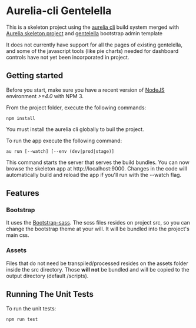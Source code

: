 # Aurelia-cli Gentelella

This is a skeleton project using the [aurelia cli](https://www.google.com/url?sa=t&rct=j&q=&esrc=s&source=web&cd=1&cad=rja&uact=8&ved=0ahUKEwjDgceap4rRAhVBhZAKHcWmA7oQFggaMAA&url=https%3A%2F%2Fgithub.com%2Faurelia%2Fcli&usg=AFQjCNGP0cHs-884gWtZKmhpo_agVQkIxg&bvm=bv.142059868,d.Y2I) build system merged with [Aurelia skeleton project](https://github.com/aurelia/skeleton-navigation) and [gentelella](https://github.com/puikinsh/gentelella) bootstrap admin template 

It does not currently have support for all the pages of existing gentelella, and some of the javascript tools (like pie charts) needed for dashboard controls have not yet been incorporated in project. 

## Getting started

Before you start, make sure you have a recent version of [NodeJS](http://nodejs.org/) environment *>=4.0* with NPM 3.

From the project folder, execute the following commands:

```shell
npm install
```
You must install the aurelia cli globally to buil the project. 

To run the app execute the following command:

```shell
au run [--watch] [--env (dev|prod|stage)]
```

This command starts the server that serves the build bundles.
You can now browse the skeleton app at http://localhost:9000. Changes in the code
will automatically build and reload the app if you'll run with the --watch flag.

## Features

### Bootstrap

It uses the [Bootstrap-sass](https://github.com/twbs/bootstrap-sass). The scss files resides on project src, so you can change the bootstrap theme at your will. It will be bundled into the project's main css.

### Assets

Files that do not need be transpiled/processed resides on the assets folder inside the src directory. Those **will not** be bundled and will be copied to the output directory (default /scripts).

## Running The Unit Tests

To run the unit tests:

```shell
npm run test
```
